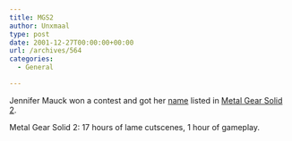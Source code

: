 ```yaml
---
title: MGS2
author: Unxmaal
type: post
date: 2001-12-27T00:00:00+00:00
url: /archives/564
categories:
  - General

---
```

Jennifer Mauck won a contest and got her [name][1] listed in [Metal Gear Solid 2][2]. 

Metal Gear Solid 2: 17 hours of lame cutscenes, 1 hour of gameplay.

 [1]: http://saria.tripod.com/mgs2/
 [2]: http://www.konami.com/main/games/mgs2/